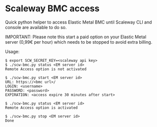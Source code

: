 Scaleway BMC access
===================

Quick python helper to access Elastic Metal BMC until Scaleway CLI and console are available to do so.

IMPORTANT: Please note this start a paid option on your Elastic Metal server (0,99€ per hour) which needs to be stopped to avoid extra billing.

Usage:
```
$ export SCW_SECRET_KEY=<scaleway api key>
$ ./scw-bmc.py status <EM server id>
Remote Access option is not activated

$ ./scw-bmc.py start <EM server id>
URL: https://<bmc url>/
LOGIN: <username>
PASSWORD: <password>
EXPIRATION: <access expire 30 minutes after start>

$ ./scw-bmc.py status <EM server id>
Remote Access option is activated

$ ./scw-bmc.py stop <EM server id>
Done
```

